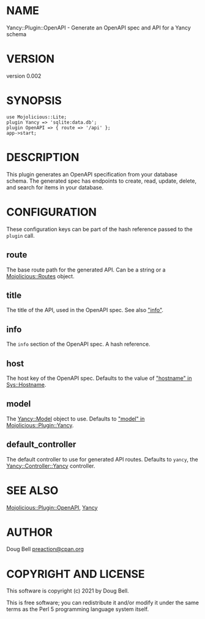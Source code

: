 # NAME

Yancy::Plugin::OpenAPI - Generate an OpenAPI spec and API for a Yancy schema

# VERSION

version 0.002

# SYNOPSIS

    use Mojolicious::Lite;
    plugin Yancy => 'sqlite:data.db';
    plugin OpenAPI => { route => '/api' };
    app->start;

# DESCRIPTION

This plugin generates an OpenAPI specification from your database
schema. The generated spec has endpoints to create, read, update,
delete, and search for items in your database.

# CONFIGURATION

These configuration keys can be part of the hash reference passed to the
`plugin` call.

## route

The base route path for the generated API. Can be a string or
a [Mojolicious::Routes](https://metacpan.org/pod/Mojolicious::Routes) object.

## title

The title of the API, used in the OpenAPI spec. See also ["info"](#info).

## info

The `info` section of the OpenAPI spec. A hash reference.

## host

The host key of the OpenAPI spec. Defaults to the value of
["hostname" in Sys::Hostname](https://metacpan.org/pod/Sys::Hostname#hostname).

## model

The [Yancy::Model](https://metacpan.org/pod/Yancy::Model) object to use. Defaults to
["model" in Mojolicious::Plugin::Yancy](https://metacpan.org/pod/Mojolicious::Plugin::Yancy#model).

## default\_controller

The default controller to use for generated API routes. Defaults to
`yancy`, the [Yancy::Controller::Yancy](https://metacpan.org/pod/Yancy::Controller::Yancy) controller.

# SEE ALSO

[Mojolicious::Plugin::OpenAPI](https://metacpan.org/pod/Mojolicious::Plugin::OpenAPI), [Yancy](https://metacpan.org/pod/Yancy)

# AUTHOR

Doug Bell <preaction@cpan.org>

# COPYRIGHT AND LICENSE

This software is copyright (c) 2021 by Doug Bell.

This is free software; you can redistribute it and/or modify it under
the same terms as the Perl 5 programming language system itself.
